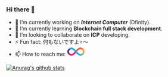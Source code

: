 ### Hi there 👋
<!--
**QiuYeDx/QiuYeDx** is a ✨ _special_ ✨ repository because its `README.md` (this file) appears on your GitHub profile.

Here are some ideas to get you started:

- 🔭 I’m currently working on ...
- 🌱 I’m currently learning ...
- 👯 I’m looking to collaborate on ...
- 🤔 I’m looking for help with ...
- 💬 Ask me about ...
- 📫 How to reach me: ...
- 😄 Pronouns: ...
- ⚡ Fun fact: ...
-->
- 🔭 I’m currently working on ***Internet Computer*** (Dfinity).
- 🌱 I’m currently learning **Blockchain full stack development**.
- 👯 I’m looking to collaborate on **ICP** developing.
- ⚡ Fun fact: 何もないですよ⭐️～
- 📫 How to reach me: <a href="https://qiuyedx.com" target="_blank"><img src="/src/logo_L.png" width="48" height="24" alt="My Blog"/></a>

[![Anurag's github stats](https://github-readme-stats.vercel.app/api?username=QiuYeDx)](https://github.com/QiuYeDx/QiuYeDx)
